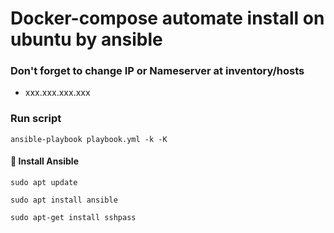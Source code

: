 # Docker-compose automate install on ubuntu by ansible 
### Don't forget to change IP or Nameserver at inventory/hosts
 - xxx.xxx.xxx.xxx
### Run script
``` 
ansible-playbook playbook.yml -k -K 
```

#### 🦽 Install Ansible
```
sudo apt update
```
```
sudo apt install ansible
```
```
sudo apt-get install sshpass
```
